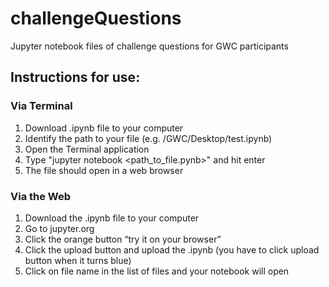 # challengeQuestions
Jupyter notebook files of challenge questions for GWC participants

## Instructions for use:
### Via Terminal
1) Download .ipynb file to your computer
2) Identify the path to your file (e.g. /GWC/Desktop/test.ipynb)
3) Open the Terminal application 
4) Type "jupyter notebook <path_to_file.pynb>" and hit enter
5) The file should open in a web browser

### Via the Web
1) Download the .ipynb file to your computer
1) Go to jupyter.org
2) Click the orange button “try it on your browser”
3) Click the upload button and upload the .ipynb (you have to click upload button when it turns blue)
4) Click on file name in the list of files and your notebook will open

